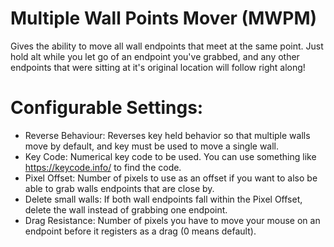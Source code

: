 # Multiple Wall Points Mover (MWPM)

Gives the ability to move all wall endpoints that meet at the same point.
Just hold alt while you let go of an endpoint you've grabbed, and any other endpoints that were sitting at it's original location will follow right along!

# Configurable Settings:
- Reverse Behaviour: Reverses key held behavior so that multiple walls move by default, and key must be used to move a single wall.
- Key Code: Numerical key code to be used. You can use something like https://keycode.info/ to find the code.
- Pixel Offset: Number of pixels to use as an offset if you want to also be able to grab walls endpoints that are close by.
- Delete small walls: If both wall endpoints fall within the Pixel Offset, delete the wall instead of grabbing one endpoint.
- Drag Resistance: Number of pixels you have to move your mouse on an endpoint before it registers as a drag (0 means default).